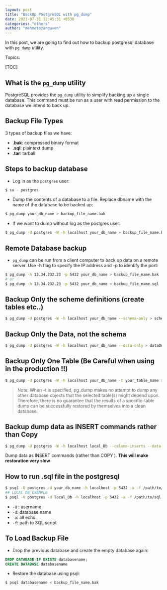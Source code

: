```yaml
---
layout: post
title: "BackUp PostgreSQL with pg_dump"
date: 2021-07-31 12:45:31 +0530
categories: "others"
author: "mehmetozanguven"
---
```


In this post, we are going to find out how to backup postgresql database with `pg_dump` utility.

Topics:

[TOC]

## What is the `pg_dump` utility

PostgreSQL provides the `pg_dump` utility to simplify backing up a single database. This command
must be run as a user with read permission to the database we intend to back up.

## Backup File Types

3 types of backup files we have:

- **.bak**: compressed binary format
- **.sql**: plaintext dump
- **.tar**: tarball

## Steps to backup database

- Log in as the `postgres` user:

```bash
$ su - postgres
```

- Dump the contents of a database to a file. Replace dbname with the name of the database to be backed up:

```bash
$ pg_dump your_db_name > backup_file_name.bak
```

- If we want to dump without log as the postgres user:

```bash
$ pg_dump -U postgres -W -h localhost your_db_name > backup_file_name.bak
```

## Remote Database backup

- `pg_dump` can be run from a client computer to back up data on a remote server. Use -h flag
  to specify the IP address and -p to identify the port:

```bash
$ pg_dump -h 13.34.232.23 -p 5432 your_db_name > backup_file_name.bak
# or
$ pg_dump -h 13.34.232.23 -p 5432 your_db_name > backup_file_name.sql
```

## Backup Only the scheme definitions (create tables etc..)

```bash
$ pg_dump -U postgres -W -h localhost your_db_name --schema-only > schemeonly.sql
```

## Backup Only the Data, not the schema

```bash
$ pg_dump -U postgres -W -h localhost your_db_name --data-only > dataOnly.sql
```

## Backup Only One Table (Be Careful when using in the production !!)

```bash
$ pg_dump -U postgres -W -h localhost your_db_name -t your_table_name > tableBackup.sql
```

> Note: When -t is specified, pg_dump makes no attempt to dump any other database
> objects that the selected table(s) might depend upon. Therefore, there is no guarantee that
> the results of a specific-table dump can be successfully restored by themselves into a clean
> database.

## Backup dump data as INSERT commands rather than Copy

```bash
$ pg_dump -U postgres -W -h localhost local_Db --column-inserts --data- only > testAccount.sql
```

Dump data as INSERT commands (rather than COPY ). **This will make restoration very slow**

## How to run .sql file in the postgresql

```bash
$ psql -U postgres -d your_db_name -h localhost -p 5432 -a -f /path/to/sql
## LOCAL DB EXAMPLE
$ psql -U postgres -d local_Db -h localhost -p 5432 -a -f /path/to/sql
```

- `-U` : username
- `-d`: database name
- `-a`: all echo
- `-f`: path to SQL script

## To Load Backup File

- Drop the previous database and create the empty database again:

```sql
DROP DATABASE IF EXISTS databasename;
CREATE DATABASE databasename
```

- Restore the database using psql:

```bash
$ psql databasename < backup_file_name.bak
```
